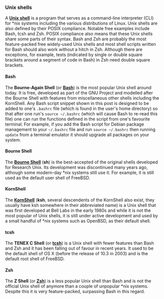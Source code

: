 ### Unix shells
A [**Unix shell**](https://en.wikipedia.org/wiki/Unix_shell) is a program that serves as a command-line interpreter (CLI) for &#42;nix systems including the various distributions of Linux. Unix shells are also defined by their POSIX compliance. Notable free examples include Bash, tcsh and Zsh. POSIX compliance also means that these Unix shells share some parts of their syntax. Bash and Zsh are probably the most feature-packed free widely-used Unix shells and most shell scripts written for Bash should also work without a hitch in Zsh. Although there are exceptions, for example, tests (indicated by single or double square brackets around a segment of code in Bash) in Zsh need double square brackets.

#### Bash
The **Bourne-Again Shell** (or [**Bash**](https://en.wikipedia.org/wiki/Bash_(Unix_shell))) is the most popular Unix shell around today. It is free, developed as part of the GNU Project and modelled after the Bourne Shell with features from miscellaneous other shells including the KornShell. Any Bash script snippet shown in this post is designed to be added to one's `.bashrc` file (which is found in the user's home directory) so that after one run's `source ~/.bashrc` (which will cause Bash to re-read this file) one can run the functions defined in the script from one's favourite terminal. For example, if you add the Bash script for Debian package management to your `~/.bashrc` file and run `source ~/.bashrc` then running `update` from a terminal emulator it should upgrade all packages on your system.

#### Bourne Shell
The [**Bourne Shell**](https://en.wikipedia.org/wiki/Bourne_Shell) (**sh**) is the best-accepted of the original shells developed for Research Unix. Its development was discontinued many years ago, although some modern-day &#42;nix systems still use it. For example, it is still used as the default user shell of FreeBSD.

#### KornShell
The [**KornShell**](https://en.wikipedia.org/wiki/KornShell) (**ksh**, several descendents of the KornShell also exist, they usually have ksh somewhere in their abbreviated name) is a Unix shell that was first developed at Bell Labs in the early 1980s and while it is not the most popular of Unix shells, it is still under active development and used by a small handful of &#42;nix systems such as OpenBSD, as their default shell.

#### tcsh
The **TENEX C Shell** (or [**tcsh**](https://en.wikipedia.org/wiki/tcsh)) is a Unix shell with fewer features than Bash and Zsh and it has been falling out of favour in recent years. It used to be the default shell of OS X (before the release of 10.3 in 2003) and is the default root shell of FreeBSD.

#### Zsh
The **Z Shell** (or [**Zsh**](https://en.wikipedia.org/wiki/Z_Shell)) is a less popular Unix shell than Bash and is not the official Unix shell of anymore than a couple of unpopular &#42;nix systems. Despite this it is very feature-packed, surpassing Bash in this regard.

